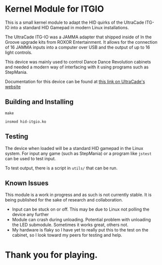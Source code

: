 # Kernel Module for ITGIO

This is a small kernel module to adapt the HID quirks of the UltraCade ITG-IO into a standard HID Gamepad in modern Linux installations.

The UltraCade ITG-IO was a JAMMA adapter that shipped inside of In the Groove upgrade kits from ROXOR Entertainment. It allows for the connection of 16 JAMMA inputs into a computer over USB and the output of up to 16 light controls.

This device was mainly used to control Dance Dance Revolution cabinets and needed a modern way of interfacing with it using programs such as StepMania.

Documentation for this device can be found at [this link on UltraCade's website](https://service.globalvr.com/downloads/ultracade/components/040-ITGIOMA-UCT_ITG-IO_User-Docv02B.pdf)

## Building and Installing

`make`

`insmod hid-itgio.ko`

## Testing

The device when loaded will be a standard HID gamepad in the Linux system. For input any game (such as StepMania) or a program like `jstest` can be used to test input.

To test output, there is a script in `utils/` that can be run.

## Known Issues

This module is a work in progress and as such is not currently stable. It is being published for the sake of research and collaboration.

* Input can be stuck on or off. This may be due to Linux not polling the device any further
* Module can crash during unloading. Potential problem with unloading the LED submodule. Sometimes it works great, others not.
* My hardware is flaky so I have yet to really put this to the test on the cabinet, so I look toward my peers for testing and help.

# Thank you for playing.